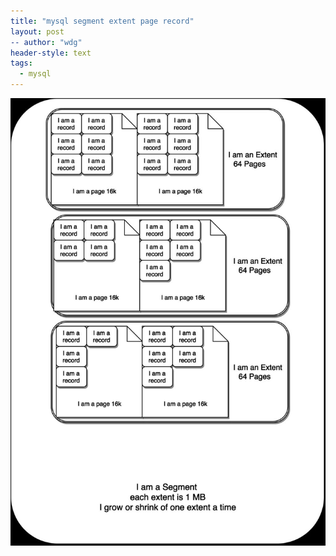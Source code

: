 ```yaml
---
title: "mysql segment extent page record"
layout: post
-- author: "wdg"
header-style: text
tags:
  - mysql
---
```


<img src="/img/post/mysql_segment_extent_page_record.jpg"/>
